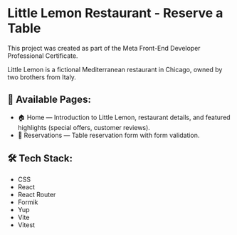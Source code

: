 # Little Lemon Restaurant - Reserve a Table

This project was created as part of the Meta Front-End Developer Professional Certificate.

Little Lemon is a fictional Mediterranean restaurant in Chicago, owned by two brothers from Italy.

## 📄 Available Pages:
- 🏠 Home — Introduction to Little Lemon, restaurant details, and featured highlights (special offers, customer reviews).
- 📅 Reservations — Table reservation form with form validation.

## 🛠️ Tech Stack:
- CSS
- React
- React Router
- Formik
- Yup
- Vite
- Vitest
